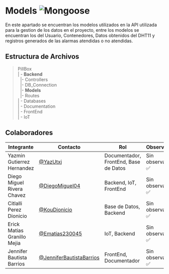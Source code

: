 # Models  ![Mongoose](https://img.shields.io/badge/Mongoose-%23880000?style=for-the-badge&logo=mongodb&logoColor=white)


En este apartado se encuentran los modelos utilizados en la API utilizada para la gestion de los datos en el proyecto, entre los modelos se encuentran los del Usuario, Contenedores, Datos obtenidos del DHT11 y registros generados de las alarmas atendidas o no atendidas.
 

## Estructura de Archivos

>PillBox<br>
>| - **Backend** <br>
>&nbsp;&nbsp;|- Controllers<br>
>&nbsp;&nbsp;|- DB_Connection<br>
>&nbsp;&nbsp;|- **Models**<br>
>&nbsp;&nbsp;|- Routes<br>
>| - Databases<br>
>| - Documentation<br>
>| - FrontEnd<br>
>| - IoT


## Colaboradores

|Integrante|Contacto|Rol|Observaciones|
|------------|--------|---|---|
|Yazmin Gutierrez Hernandez|[@YazUtxj](https://github.com/YazUtxj)|Documentador, FrontEnd, Base de Datos|Sin observaciones ✅|
|Diego Miguel Rivera Chavez|[@DiegoMiguel04](https://github.com/DiegoMiguel04)|Backend, IoT, FrontEnd|Sin observaciones ✅|
|Citlalli Perez Dionicio |[@KouDionicio](https://github.com/KouDionicio)|Base de Datos, Backend|Sin observaciones ✅|
|Erick Matias Granillo Mejia|[@Ematias230045](https://github.com/Ematias230045)|IoT, Backend|Sin observaciones ✅|
|Jennifer Bautista Barrios|[@JenniferBautistaBarrios](https://github.com/JenniferBautistaBarrios)|FrontEnd, Documentador|Sin observaciones ✅|